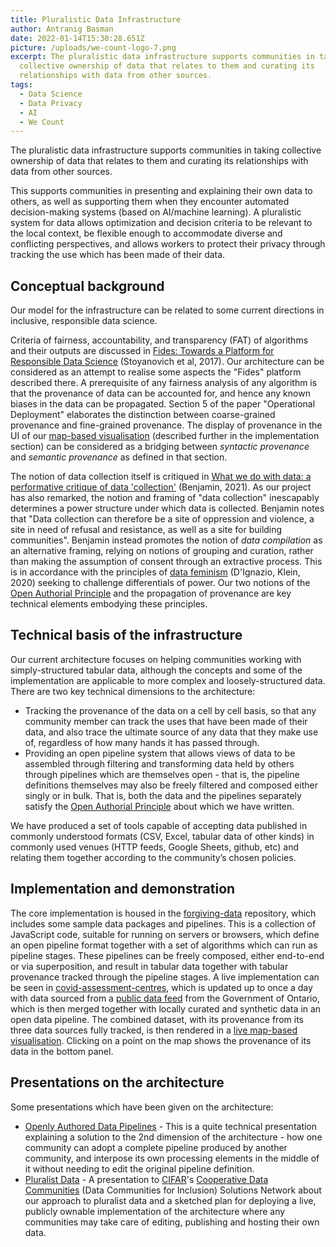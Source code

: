 ```yaml
---
title: Pluralistic Data Infrastructure
author: Antranig Basman
date: 2022-01-14T15:30:28.651Z
picture: /uploads/we-count-logo-7.png
excerpt: The pluralistic data infrastructure supports communities in taking
  collective ownership of data that relates to them and curating its
  relationships with data from other sources.
tags:
  - Data Science
  - Data Privacy
  - AI
  - We Count
---
```

The pluralistic data infrastructure supports communities in taking collective ownership of data that relates to them and curating its relationships with data from other sources.

This supports communities in presenting and explaining their own data to others, as well as supporting them when they encounter automated decision-making systems (based on AI/machine learning). A pluralistic system for data allows optimization and decision criteria to be relevant to the local context, be flexible enough to accommodate diverse and conflicting perspectives, and allows workers to protect their privacy through tracking the use which has been made of their data.

## Conceptual background

Our model for the infrastructure can be related to some current directions in inclusive, responsible data science.

Criteria of fairness, accountability, and transparency (FAT) of algorithms and their outputs are discussed in [Fides: Towards a Platform for Responsible Data Science](https://dl.acm.org/doi/pdf/10.1145/3085504.3085530>) (Stoyanovich et al, 2017). Our architecture can be considered as an attempt to realise some aspects the "Fides" platform described there. A prerequisite of any fairness analysis of any algorithm is that the provenance of data can be accounted for, and hence any known biases in the data can be propagated. Section 5 of the paper "Operational Deployment" elaborates the distinction between coarse-grained provenance and fine-grained provenance. The display of provenance in the UI of our [map-based visualisation](https://wecount.inclusivedesign.ca/map/) (described further in the implementation section) can be considered as a bridging between *syntactic provenance* and *semantic provenance* as defined in that section.

The notion of data collection itself is critiqued in [What we do with data: a performative critique of data 'collection'](https://policyreview.info/articles/analysis/what-we-do-data-performative-critique-data-collection) (Benjamin, 2021). As our project has also remarked, the notion and framing of "data collection" inescapably determines a power structure under which data is collected. Benjamin notes that "Data collection can therefore be a site of oppression and violence, a site in need of refusal and resistance, as well as a site for building communities". Benjamin instead promotes the notion of *data compilation* as an alternative framing, relying on notions of grouping and curation, rather than making the assumption of consent through an extractive process. This is in accordance with the principles of [data feminism](https://mitpress.mit.edu/books/data-feminism) (D'Ignazio, Klein, 2020) seeking to challenge differentials of power. Our two notions of the [Open Authorial Principle](https://github.com/amb26/papers/blob/master/onward-2016/onward-2016.pdf) and the propagation of provenance are key technical elements embodying these principles.

## Technical basis of the infrastructure

Our current architecture focuses on helping communities working with simply-structured tabular data, although the concepts and some of the implementation are applicable to more complex and loosely-structured data. There are two key technical dimensions to the architecture:

* Tracking the provenance of the data on a cell by cell basis, so that any community member can track the uses that have been made of their data, and also trace the ultimate source of any data that they make use of, regardless of how many hands it has passed through.
* Providing an open pipeline system that allows views of data to be assembled through filtering and transforming data held by others through pipelines which are themselves open - that is, the pipeline definitions themselves may also be freely filtered and composed either singly or in bulk. That is, both the data and the pipelines separately satisfy the [Open Authorial Principle](https://github.com/amb26/papers/blob/master/onward-2016/onward-2016.pdf) about which we have written.

We have produced a set of tools capable of accepting data published in commonly understood formats (CSV, Excel, tabular data of other kinds) in commonly used venues (HTTP feeds, Google Sheets, github, etc) and relating them together according to the community’s chosen policies.

## Implementation and demonstration

The core implementation is housed in the [forgiving-data](https://github.com/inclusive-design/forgiving-data) repository, which includes some sample data packages and pipelines. This is a collection of JavaScript code, suitable for running on servers or browsers, which define an open pipeline format together with a set of algorithms which can run as pipeline stages. These pipelines can be freely composed, either end-to-end or via superposition, and result in tabular data together with tabular provenance tracked through the pipeline stages. A live implementation can be seen in [covid-assessment-centres](https://github.com/inclusive-design/covid-assessment-centres), which is updated up to once a day with data sourced from a [public data feed](https://covid-19.ontario.ca/assessment-centre-locations) from the Government of Ontario, which is then merged together with locally curated and synthetic data in an open data pipeline. The combined dataset, with its provenance from its three data sources fully tracked, is then rendered in a [live map-based visualisation](https://wecount.inclusivedesign.ca/map/). Clicking on a point on the map shows the provenance of its data in the bottom panel.

## Presentations on the architecture

Some presentations which have been given on the architecture:

* [Openly Authored Data Pipelines](https://wiki.fluidproject.org/download/attachments/1707985/Openly%20authored%20data%20pipelines.pdf) [](https://wiki.fluidproject.org/download/attachments/1707985/Pluralist%20Data.pdf)- This is a quite technical presentation explaining a solution to the 2nd dimension of the architecture - how one community can adopt a complete pipeline produced by another community, and interpose its own processing elements in the middle of it without needing to edit the original pipeline definition.
* [Pluralist Data](https://wiki.fluidproject.org/download/attachments/1707985/Pluralist%20Data.pdf) - A presentation to [CIFAR](https://cifar.ca/)'s [Cooperative Data Communities](https://cifar.ca/ai/ai-society/cifar-solution-networks/data-communities-for-inclusion/) (Data Communities for Inclusion) Solutions Network about our approach to pluralist data and a sketched plan for deploying a live, publicly ownable implementation of the architecture where any communities may take care of editing, publishing and hosting their own data.